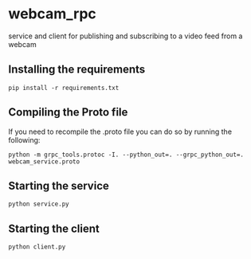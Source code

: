 # webcam_rpc
service and client for publishing and subscribing to a video feed from a webcam

## Installing the requirements

```
pip install -r requirements.txt

```


## Compiling the Proto file
<p>If you need to recompile the .proto file you can do so by running the following:</p>

```
python -m grpc_tools.protoc -I. --python_out=. --grpc_python_out=. webcam_service.proto

```

## Starting the service

```
python service.py
```

## Starting the client

```
python client.py 
```


